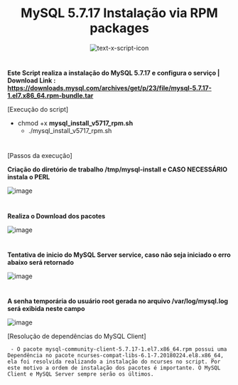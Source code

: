 <h1 align="center"> MySQL 5.7.17 Instalação via RPM packages </h1>
<div align="center">

![text-x-script-icon](https://pngimg.com/uploads/mysql/mysql_PNG36.png)


 <h1>

</div>
  
 <b>Este Script realiza a instalação do MySQL 5.7.17 e configura o serviço | Download Link : https://downloads.mysql.com/archives/get/p/23/file/mysql-5.7.17-1.el7.x86_64.rpm-bundle.tar </b>
  

  [Execução do script]
  - chmod +x <b>mysql_install_v5717_rpm.sh</b>
      - ./mysql_install_v5717_rpm.sh 
  

   <h1></h1>
  [Passos da execução]
 
  <b> Criação do diretório de trabalho /tmp/mysql-install e CASO NECESSÁRIO instala o PERL </b>
 
![image](https://github-production-user-asset-6210df.s3.amazonaws.com/93008112/244263855-943ef685-cf22-419a-a2eb-64abab5452e0.png)


   <h1></h1>
   <b> Realiza o Download dos pacotes </b>
 
 ![image](https://github.com/FrancoTadeu/MysqlScriptInstall-V5.7.17/assets/93008112/6f7812b1-ecd1-4c80-938f-af250f348c28)

 
   <h1></h1>
   <b> Tentativa de inicio do MySQL Server service, caso não seja iniciado o erro abaixo será retornado </b>
 
 ![image](https://github.com/FrancoTadeu/MysqlScriptInstall-V5.7.17/assets/93008112/ab1a6748-1a3a-4391-b203-dcf61cf36968)
 
 
   <h1></h1>
   <b> A senha temporária  do usuário root gerada no arquivo /var/log/mysql.log será exibida neste campo</b>
 
 ![image](https://github.com/FrancoTadeu/MysqlScriptInstall-V5.7.17/assets/93008112/fe42cd68-be7f-4872-82d1-8f4ab9587de0)
 
 
  [Resolução de dependências do MySQL Client]
 
     - O pacote mysql-community-client-5.7.17-1.el7.x86_64.rpm possui uma Dependência no pacote ncurses-compat-libs-6.1-7.20180224.el8.x86_64, ela foi resolvida realizando a instalação do ncurses no script. Por este motivo a ordem de instalação dos pacotes é importante. O MySQL Client e MySQL Server sempre serão os últimos. 
     
